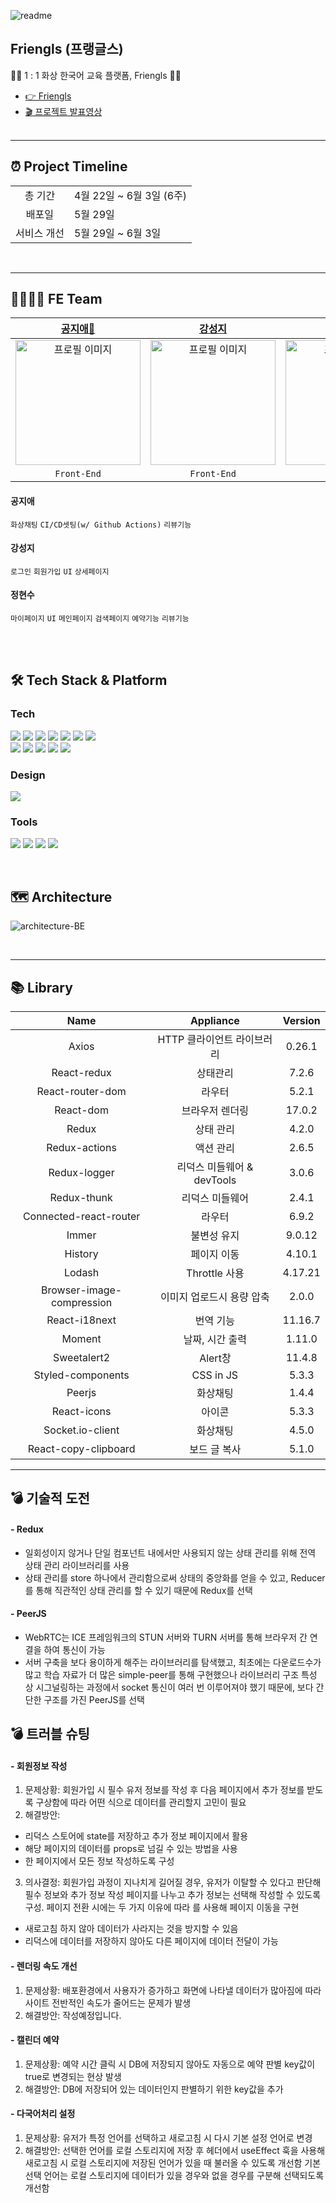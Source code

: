 ![readme](https://friengles.s3.ap-northeast-2.amazonaws.com/1654227512001)

## Friengls (프랭글스)

👩‍🏫 1 : 1 화상 한국어 교육 플랫폼, Friengls 🙋‍♂️

- <a href="https://friengls.com/"> 👉 Friengls </a></br>
- <a href="https://youtu.be/u_SaGn2HHXw"> 🎬 프로젝트 발표영상 </a></br>
  </br>

---

## ⏰ Project Timeline

|             |                          |
| :---------: | ------------------------ |
|   총 기간   | 4월 22일 ~ 6월 3일 (6주) |
|   배포일    | 5월 29일                 |
| 서비스 개선 | 5월 29일 ~ 6월 3일       |

<br/>

---

## 👨‍💻👩‍💻 FE Team

|                                        [공지애🔰](https://github.com/jiaegong)                                         |                                                     [강성지](https://github.com/Co-Ji)                                                      |                                         [정현수](https://github.com/crown0205)                                          |
| :--------------------------------------------------------------------------------------------------------------------: | :-----------------------------------------------------------------------------------------------------------------------------------------: | :---------------------------------------------------------------------------------------------------------------------: |
| <img src="https://i.pinimg.com/564x/68/b2/dc/68b2dc8dc37e02aad6a03b550347f2c0.jpg" alt="프로필 이미지" width="200px"/> | <img src="https://imagedelivery.net/v7-TZByhOiJbNM9RaUdzSA/df1fa9e2-6f31-47da-9924-02e02a9b4000/public" alt="프로필 이미지" width="200px"/> | <img src="https://i.pinimg.com/564x/5f/7e/79/5f7e795f36cfa2f66322018c46eebfb8.jpg" alt="프로필 이미지" width="200px" /> |
|                                                      `Front-End`                                                       |                                                                 `Front-End`                                                                 |                                                       `Front-End`                                                       |

#### 공지애

`화상채팅` `CI/CD셋팅(w/ Github Actions)` `리뷰기능`

#### 강성지

`로그인` `회원가입` `UI` `상세페이지`

#### 정현수

`마이페이지` `UI` `메인페이지` `검색페이지` `예약기능` `리뷰기능`

<br/>
<br/>

## 🛠 Tech Stack & Platform

### **Tech**

<p>
<img src="https://img.shields.io/badge/javascript-F7DF1E?style=for-the-badge&logo=javascript&logoColor=black">
<img src="https://img.shields.io/badge/html5-E34F26?style=for-the-badge&logo=html5&logoColor=white">
<img src="https://img.shields.io/badge/css-1572B6?style=for-the-badge&logo=css3&logoColor=white">
<img src="https://img.shields.io/badge/react-61DAFB?style=for-the-badge&logo=react&logoColor=black">
<img src="https://img.shields.io/badge/redux-764ABC?style=for-the-badge&logo=react&logoColor=black">
<img src="https://img.shields.io/badge/axios-007CE2?style=for-the-badge&logo=axios&logoColor=white">
<img src="https://img.shields.io/badge/reactrouterdom-CA4245?style=for-the-badge&logo=reactrouterdom&logoColor=white">
</br>
<img src="https://img.shields.io/badge/Socket.io-010101?style=for-the-badge&logo=Socket.io&logoColor=white">
<img src="https://img.shields.io/badge/WebRTC-333333?style=for-the-badge&logo=WebRTC&logoColor=white">
<img src="https://img.shields.io/badge/styledcomponents-DB7093?style=for-the-badge&logo=styledcomponents&logoColor=white">
<img src="https://img.shields.io/badge/amazons3-569A31?style=for-the-badge&logo=amazons3&logoColor=white"> 
<img src="https://img.shields.io/badge/GitHub Actions-2088FF?style=for-the-badge&logo=GitHub Actions&logoColor=white">
<br>
</p>

### **Design**

<p>
<img src="https://img.shields.io/badge/Figma-F24E1E?style=for-the-badge&logo=Figma&logoColor=white"/>
</p>

### **Tools**

<p>
<img src="https://img.shields.io/badge/VSCode-007ACC?style=for-the-badge&logo=Visual Studio Code&logoColor=white"/>
<img src="https://img.shields.io/badge/Slack-4A154B?style=for-the-badge&logo=Slack&logoColor=white"/>
<img src="https://img.shields.io/badge/Git-F05032?style=for-the-badge&logo=Git&logoColor=white"/>
<img src="https://img.shields.io/badge/Github-181717?style=for-the-badge&logo=github&logoColor=white">

<br>
</p>

</br>

## 🗺 Architecture

![architecture-BE](https://friengles.s3.ap-northeast-2.amazonaws.com/1654228419513)

</br>

---

## 📚 Library

|           Name            |         Appliance          | Version |
| :-----------------------: | :------------------------: | :-----: |
|           Axios           | HTTP 클라이언트 라이브러리 | 0.26.1  |
|        React-redux        |          상태관리          |  7.2.6  |
|     React-router-dom      |           라우터           |  5.2.1  |
|         React-dom         |      브라우저 렌더링       | 17.0.2  |
|           Redux           |         상태 관리          |  4.2.0  |
|       Redux-actions       |         액션 관리          |  2.6.5  |
|       Redux-logger        | 리덕스 미들웨어 & devTools |  3.0.6  |
|        Redux-thunk        |      리덕스 미들웨어       |  2.4.1  |
|  Connected-react-router   |           라우터           |  6.9.2  |
|           Immer           |        불변성 유지         | 9.0.12  |
|          History          |        페이지 이동         | 4.10.1  |
|          Lodash           |       Throttle 사용        | 4.17.21 |
| Browser-image-compression | 이미지 업로드시 용량 압축  |  2.0.0  |
|       React-i18next       |         번역 기능          | 11.16.7 |
|          Moment           |      날짜, 시간 출력       | 1.11.0  |
|        Sweetalert2        |          Alert창           | 11.4.8  |
|     Styled-components     |         CSS in JS          |  5.3.3  |
|          Peerjs           |          화상채팅          |  1.4.4  |
|        React-icons        |           아이콘           |  5.3.3  |
|     Socket.io-client      |          화상채팅          |  4.5.0  |
|   React-copy-clipboard    |        보드 글 복사        |  5.1.0  |

---

## 💣 기술적 도전

#### - Redux

- 일회성이지 않거나 단일 컴포넌트 내에서만 사용되지 않는 상태 관리를 위해 전역 상태 관리 라이브러리를 사용
- 상태 관리를 store 하나에서 관리함으로써 상태의 중앙화를 얻을 수 있고, Reducer를 통해 직관적인 상태 관리를 할 수 있기 때문에 Redux를 선택

#### - PeerJS

- WebRTC는 ICE 프레임워크의 STUN 서버와 TURN 서버를 통해 브라우저 간 연결을 하여 통신이 가능
- 서버 구축을 보다 용이하게 해주는 라이브러리를 탐색했고, 최초에는 다운로드수가 많고 학습 자료가 더 많은 simple-peer를 통해 구현했으나 라이브러리 구조 특성 상 시그널링하는 과정에서 socket 통신이 여러 번 이루어져야 했기 때문에, 보다 간단한 구조를 가진 PeerJS를 선택

## 💣 트러블 슈팅

#### - 회원정보 작성

1. 문제상황: 회원가입 시 필수 유저 정보를 작성 후 다음 페이지에서 추가 정보를 받도록 구상함에 따라 어떤 식으로 데이터를 관리할지 고민이 필요
2. 해결방안:

- 리덕스 스토어에 state를 저장하고 추가 정보 페이지에서 활용
- 해당 페이지의 데이터를 props로 넘길 수 있는 방법을 사용
- 한 페이지에서 모든 정보 작성하도록 구성

3. 의사결정:
   회원가입 과정이 지나치게 길어질 경우, 유저가 이탈할 수 있다고 판단해 필수 정보와 추가 정보 작성 페이지를 나누고 추가 정보는 선택해 작성할 수 있도록 구성. 페이지 전환 시에는 두 가지 이유에 따라 <Link>를 사용해 페이지 이동을 구현

- 새로고침 하지 않아 데이터가 사라지는 것을 방지할 수 있음
- 리덕스에 데이터를 저장하지 않아도 다른 페이지에 데이터 전달이 가능

#### - 렌더링 속도 개선

1. 문제상황: 배포환경에서 사용자가 증가하고 화면에 나타낼 데이터가 많아짐에 따라 사이트 전반적인 속도가 줄어드는 문제가 발생
2. 해결방안: 작성예정입니다.

#### - 캘린더 예약

1. 문제상황: 예약 시간 클릭 시 DB에 저장되지 않아도 자동으로 예약 판별 key값이 true로 변경되는 현상 발생
2. 해결방안: DB에 저장되어 있는 데이터인지 판별하기 위한 key값을 추가

#### - 다국어처리 설정

1. 문제상황: 유저가 특정 언어를 선택하고 새로고침 시 다시 기본 설정 언어로 변경
2. 해결방안: 선택한 언어를 로컬 스토리지에 저장 후 헤더에서 useEffect 훅을 사용해 새로고침 시 로컬 스토리지에 저장된 언어가 있을 때 불러올 수 있도록 개선함
   기본 선택 언어는 로컬 스토리지에 데이터가 있을 경우와 없을 경우를 구분해 선택되도록 개선함
